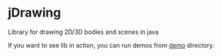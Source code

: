 jDrawing
========

Library for drawing 2D/3D bodies and scenes in java

If you want to see lib in action, you can run demos from [demo](https://github.com/ivpusic/jDrawing/tree/master/src/org/foi/jDrawing/demo) directory.
